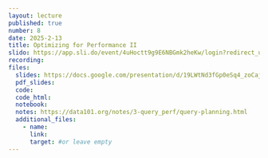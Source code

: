 ```yaml
---
layout: lecture
published: true
number: 8
date: 2025-2-13
title: Optimizing for Performance II
slido: https://app.sli.do/event/4uHoctt9g9E6NBGmk2heKw/login?redirect_url=https%3A%2F%2Fapp.sli.do%2Fevent%2F4uHoctt9g9E6NBGmk2heKw
recording: 
files:
  slides: https://docs.google.com/presentation/d/19LWtNd3fGp0eSq4_zoCajew1TVGntL_Oe0iT9mrZ_UE/edit#slide=id.g28ab9fd3fe1_0_154
  pdf_slides:
  code:
  code_html:
  notebook: 
  notes: https://data101.org/notes/3-query_perf/query-planning.html
  additional_files:
    - name:
      link:
      target: #or leave empty
---
```

